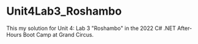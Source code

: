 # Unit4Lab3_Roshambo
This my solution for Unit 4: Lab 3 "Roshambo" in the 2022 C# .NET After-Hours Boot Camp at Grand Circus.
